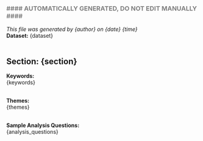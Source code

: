 ### <span style="color:gray">\#\#\#\# AUTOMATICALLY GENERATED, DO NOT EDIT MANUALLY \#\#\#\# </br>
*This file was generated by {author} on {date} {time}* </br>
**Dataset:** {dataset} </br></br>

## Section: {section} </br>
**Keywords:** </br>
{keywords} </br></br>

**Themes:** </br>
{themes} </br></br>

**Sample Analysis Questions:** </br>
{analysis_questions} </br>
